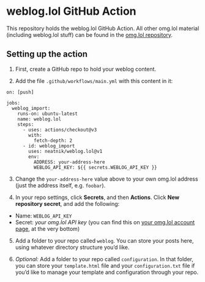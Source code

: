 # weblog.lol GitHub Action

This repository holds the weblog.lol GitHub Action. All other omg.lol material (including weblog.lol stuff) can be found in the [omg.lol repository](http://github.com/neatnik/omg.lol/).

## Setting up the action

1. First, create a GitHub repo to hold your weblog content.

2. Add the file `.github/workflows/main.yml` with this content in it:

```
on: [push]

jobs:
  weblog_import:
    runs-on: ubuntu-latest
    name: weblog.lol
    steps:
      - uses: actions/checkout@v3
        with:
          fetch-depth: 2
      - id: weblog_import
        uses: neatnik/weblog.lol@v1
        env:
          ADDRESS: your-address-here
          WEBLOG_API_KEY: ${{ secrets.WEBLOG_API_KEY }}
```

3. Change the `your-address-here` value above to your own omg.lol address (just the address itself, e.g. `foobar`).

4. In your repo settings, click **Secrets**, and then **Actions**. Click **New repository secret**, and add the following:

  - Name: `WEBLOG_API_KEY`
  - Secret: _your omg.lol API key_ (you can find this on [your omg.lol account page](https://home.omg.lol/account), at the very bottom)

5. Add a folder to your repo called `weblog`. You can store your posts here, using whatever directory structure you’d like.

6. _Optional:_ Add a folder to your repo called `configuration`. In that folder, you can store your `template.html` file and your `configuration.txt` file if you’d like to manage your template and configuration through your repo.